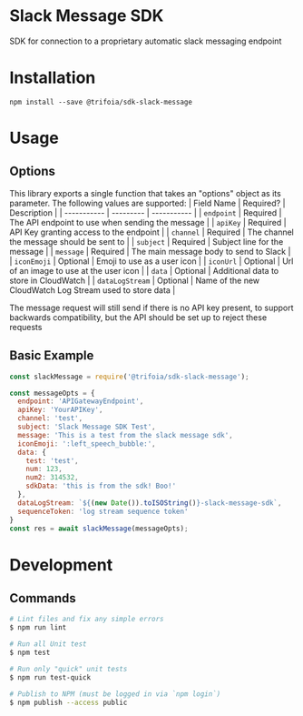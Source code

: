 # Slack Message SDK
SDK for connection to a proprietary automatic slack messaging endpoint

# Installation
```
npm install --save @trifoia/sdk-slack-message
```

# Usage
## Options
This library exports a single function that takes an "options" object as its parameter. The following values are supported:
| Field Name  | Required? | Description |
| ----------- | --------- | ----------- |
| `endpoint`  | Required  | The API endpoint to use when sending the message |
| `apiKey`        | Required  | API Key granting access to the endpoint |
| `channel`       | Required  | The channel the message should be sent to |
| `subject`       | Required  | Subject line for the message |
| `message`       | Required  | The main message body to send to Slack |
| `iconEmoji`     | Optional  | Emoji to use as a user icon |
| `iconUrl`       | Optional  | Url of an image to use at the user icon |
| `data`          | Optional  | Additional data to store in CloudWatch |
| `dataLogStream` | Optional | Name of the new CloudWatch Log Stream used to store data |

The message request will still send if there is no API key present, to support backwards compatibility, but the API should be set up to reject these requests

## Basic Example
```js
const slackMessage = require('@trifoia/sdk-slack-message');

const messageOpts = {
  endpoint: 'APIGatewayEndpoint',
  apiKey: 'YourAPIKey',
  channel: 'test',
  subject: 'Slack Message SDK Test',
  message: 'This is a test from the slack message sdk',
  iconEmoji: ':left_speech_bubble:',
  data: {
    test: 'test',
    num: 123,
    num2: 314532,
    sdkData: 'this is from the sdk! Boo!'
  },
  dataLogStream: `${(new Date()).toISOString()}-slack-message-sdk`,
  sequenceToken: 'log stream sequence token'
}
const res = await slackMessage(messageOpts);
```

# Development
## Commands
```sh
# Lint files and fix any simple errors
$ npm run lint

# Run all Unit test
$ npm test

# Run only "quick" unit tests
$ npm run test-quick

# Publish to NPM (must be logged in via `npm login`)
$ npm publish --access public
```
